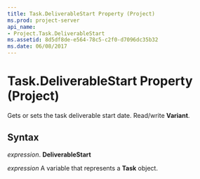 ```yaml
---
title: Task.DeliverableStart Property (Project)
ms.prod: project-server
api_name:
- Project.Task.DeliverableStart
ms.assetid: 8d5df8de-e564-78c5-c2f0-d7096dc35b32
ms.date: 06/08/2017
---
```



# Task.DeliverableStart Property (Project)

Gets or sets the task deliverable start date. Read/write **Variant**.


## Syntax

 _expression_. **DeliverableStart**

 _expression_ A variable that represents a **Task** object.


